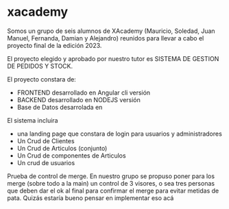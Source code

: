 # xacademy

<p>Somos un grupo de seis alumnos de XAcademy (Mauricio, Soledad, Juan Manuel, Fernanda, Damian y Alejandro) reunidos para llevar a cabo el proyecto final de la edición 2023. </p>

<p>El proyecto elegido y aprobado por nuestro tutor es SISTEMA DE GESTION DE PEDIDOS Y STOCK. </p>
<p>El proyecto constara de: </p>
<ul>
<li>FRONTEND desarrollado en Angular cli versión</li>
<li>BACKEND desarrollado en NODEJS versión</li>
<li>Base de Datos desarrolada en</li>
</ul>
 
<p>El sistema incluira </p>
<ul>
 <li>una landing page que constara de login para usuarios y administradores</li>
  <li>Un Crud de Clientes</li>
  <li>Un Crud de Articulos (conjunto)</li>
  <li>Un Crud de componentes de Articulos</li>
  <li>Un crud de usuarios</li>
</ul>

<p>Prueba de control de merge. En nuestro grupo se propuso poner para los merge (sobre todo a la main) un control de 3 visores, o sea tres personas que deben dar el ok al final para confirmar el merge para evitar metidas de pata. Quizás estaría bueno pensar en implementar eso acá<p>

